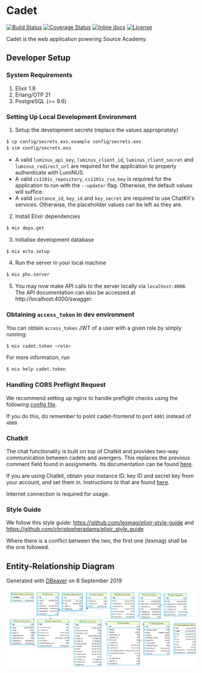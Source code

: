 # Cadet

[![Build Status](https://travis-ci.org/source-academy/cadet.svg?branch=master)](https://travis-ci.org/source-academy/cadet)
[![Coverage Status](https://coveralls.io/repos/github/source-academy/cadet/badge.svg?branch=master)](https://coveralls.io/github/source-academy/cadet?branch=master)
[![Inline docs](http://inch-ci.org/github/source-academy/cadet.svg)](http://inch-ci.org/github/source-academy/cadet)
[![License](https://img.shields.io/github/license/source-academy/cadet)](https://github.com/source-academy/cadet/blob/master/LICENSE)

Cadet is the web application powering Source Academy.

## Developer Setup

### System Requirements

1. Elixir 1.8
2. Erlang/OTP 21
3. PostgreSQL (>= 9.6)

### Setting Up Local Development Environment

1. Setup the development secrets (replace the values appropriately)
```bash
$ cp config/secrets.exs.example config/secrets.exs
$ vim config/secrets.exs
```    
  - A valid `luminus_api_key`, `luminus_client_id`, `luminus_client_secret` and 
    `luminus_redirect_url` are required for the application to properly authenticate with LumiNUS.
  - A valid `cs1101s_repository`, `cs1101s_rsa_key` is required for the application to 
    run with the `--updater` flag. Otherwise, the default values will suffice.
  - A valid `instance_id`, `key_id` and `key_secret` are required to use ChatKit's services. Otherwise, the placeholder values can be left as they are.

2. Install Elixir dependencies
```bash
$ mix deps.get
```

3. Initialise development database
```bash
$ mix ecto.setup
```

4. Run the server in your local machine
```bash
$ mix phx.server
```

5. You may now make API calls to the server locally via `localhost:4000`. The API documentation can
   also be accessed at http://localhost:4000/swagger.


### Obtaining `access_token` in dev environment

You can obtain `access_token` JWT of a user with a given role by simply running:

```bash
$ mix cadet.token <role>
```

For more information, run

```bash
$ mix help cadet.token
```

### Handling CORS Preflight Request

We recommend setting up nginx to handle preflight checks using the following 
[config file](https://github.com/source-academy/tools/blob/master/demo-assessments/templates/nginx.conf).

If you do this, do remember to point cadet-frontend to port `4001` instead of `4000`

### Chatkit

The chat functionality is built on top of Chatkit and provides two-way communication between cadets and avengers. This replaces the previous comment field found in assignments. Its documentation can be found [here](https://pusher.com/docs/chatkit).

If you are using Chatkit, obtain your instance ID, key ID and secret key from your account, and set them in. Instructions to that are found [here](https://pusher.com/docs/chatkit/authentication#chatkit-key-and-instance-id).

Internet connection is required for usage.


### Style Guide

We follow this style guide: https://github.com/lexmag/elixir-style-guide and https://github.com/christopheradams/elixir_style_guide

Where there is a conflict between the two, the first one (lexmag) shall be the one followed.


## Entity-Relationship Diagram

Generated with [DBeaver](https://dbeaver.io/) on 8 September 2019

![Entity-Relationship Diagram for cadet](schema.png)
